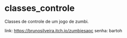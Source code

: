 # classes_controle
Classes de controle de um jogo de zumbi.

link:  https://brunosilveira.itch.io/zumbiesapc
senha:  bartoh
